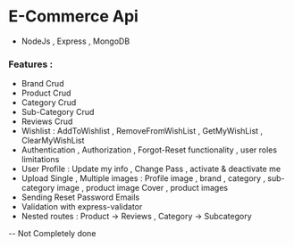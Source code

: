 # E-Commerce Api

- NodeJs , Express , MongoDB

### Features :
- Brand Crud
- Product Crud 
- Category Crud
- Sub-Category Crud
- Reviews Crud
- Wishlist : AddToWishlist , RemoveFromWishList , GetMyWishList , ClearMyWishList
- Authentication , Authorization , Forgot-Reset functionality , user roles limitations
- User Profile : Update my info , Change Pass , activate & deactivate me
- Upload Single , Multiple images : Profile image , brand , category , sub-category image , product image Cover , product images
- Sending Reset Password Emails
- Validation with express-validator               
- Nested routes : Product -> Reviews , Category -> Subcategory
  
-- Not Completely done
